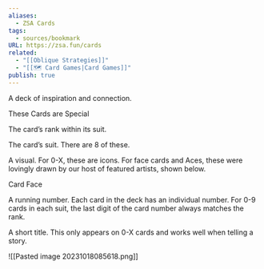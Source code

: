 ```yaml
---
aliases:
  - ZSA Cards
tags:
  - sources/bookmark
URL: https://zsa.fun/cards
related:
  - "[[Oblique Strategies]]"
  - "[[🗺️ Card Games|Card Games]]"
publish: true
---
```


A deck of inspiration and connection.

These Cards are Special

The card’s rank within its suit.

The card’s suit. There are 8 of these.

A visual. For 0-X, these are icons. For face cards and Aces, these were lovingly drawn by our host of featured artists, shown below.

Card Face

A running number. Each card in the deck has an individual number. For 0-9 cards in each suit, the last digit of the card number always matches the rank.

A short title. This only appears on 0-X cards and works well when telling a story.

![[Pasted image 20231018085618.png]]

